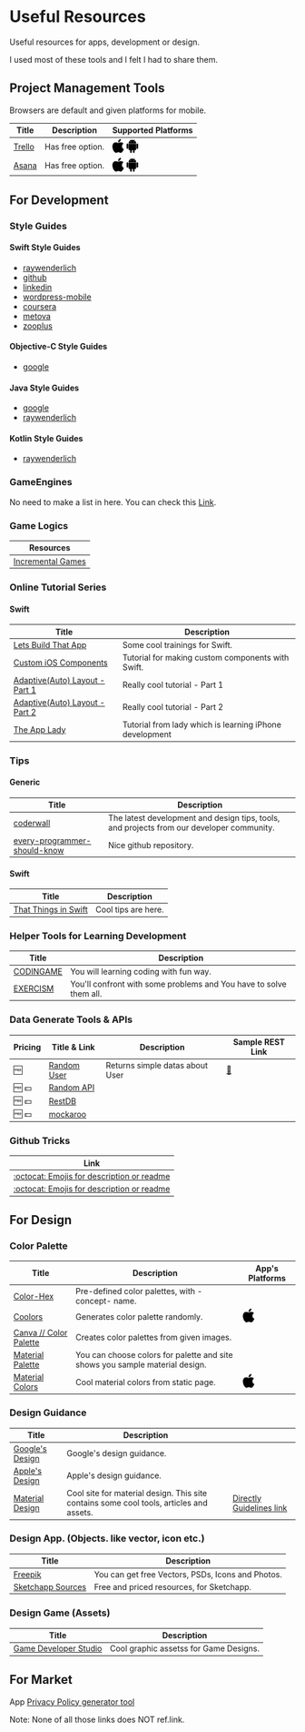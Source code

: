# Useful Resources
Useful resources for apps, development or design.

I used most of these tools and I felt I had to share them.

## Project Management Tools
Browsers are default and given platforms for mobile.

| Title | Description | Supported Platforms |
|--|--|--|
| [Trello](https://trello.com/) | Has free option. | ![alt text][g_iOS] ![alt text][g_Android] |
| [Asana](https://asana.com/) | Has free option. | ![alt text][g_iOS] ![alt text][g_Android] |

## For Development

### Style Guides

#### Swift Style Guides
* [raywenderlich](https://github.com/raywenderlich/swift-style-guide)
* [github](https://github.com/github/swift-style-guide)
* [linkedin](https://github.com/linkedin/swift-style-guide)
* [wordpress-mobile](https://github.com/wordpress-mobile/swift-style-guide)
* [coursera](https://github.com/coursera/swift-style-guide)
* [metova](https://github.com/metova/swift-style-guide)
* [zooplus](https://github.com/zooplus/SwiftStyleGuide)

#### Objective-C Style Guides
* [google](http://google.github.io/styleguide/objcguide.html)

#### Java Style Guides
* [google](https://google.github.io/styleguide/javaguide.html)
* [raywenderlich](https://github.com/raywenderlich/java-style-guide)

#### Kotlin Style Guides
* [raywenderlich](https://github.com/raywenderlich/kotlin-style-guide)

### GameEngines
No need to make a list in here. You can check this [Link](https://en.wikipedia.org/wiki/List_of_game_engines).

### Game Logics

| Resources |
|--|
| [Incremental Games](https://www.reddit.com/r/incremental_games/wiki/build_a_game) |

### Online Tutorial Series
#### Swift
| Title | Description |
|--|--|
| [Lets Build That App](https://www.letsbuildthatapp.com/) | Some cool trainings for Swift. |
| [Custom iOS Components](https://www.weheartswift.com/make-awesome-ui-components-ios-8-using-swift-xcode-6/) | Tutorial for making custom components with Swift. |
| [Adaptive(Auto) Layout - Part 1](https://www.raywenderlich.com/113768/adaptive-layout-tutorial-in-ios-9-getting-started) | Really cool tutorial - Part 1 |
| [Adaptive(Auto) Layout - Part 2](https://www.raywenderlich.com/115440/auto-layout-tutorial-in-ios-9-part-1-getting-started-2) | Really cool tutorial - Part 2 |
| [The App Lady](http://theapplady.net/category/swift-app-development/) | Tutorial from lady which is learning iPhone development |

### Tips
#### Generic
| Title | Description |
|--|--|
| [coderwall](https://coderwall.com/) | The latest development and design tips, tools, and projects from our developer community. |
| [every-programmer-should-know](https://github.com/mr-mig/every-programmer-should-know) | Nice github repository. |

#### Swift
| Title | Description |
|--|--|
| [That Things in Swift](https://thatthinginswift.com/) | Cool tips are here. |

### Helper Tools for Learning Development
| Title | Description |
|--|--|
| [CODINGAME](https://www.codingame.com/start) | You will learning coding with fun way. |
| [EXERCISM](http://exercism.io/) | You'll confront with some problems and You have to solve them all. |

### Data Generate Tools & APIs
| Pricing | Title & Link | Description | Sample REST Link |
|--|--|--|--|
| :free: | [Random User](https://randomuser.me/)| Returns simple datas about User | [:link:](https://randomuser.me/api) |
| :free: :dollar: | [Random API](https://randomapi.com/) |  |  |
| :free: :dollar: | [RestDB](https://restdb.io/) |  |  |
| :free: :dollar: | [mockaroo](https://www.mockaroo.com/) |  |  |

### Github Tricks
| Link |
|--|
| [:octocat: Emojis for description or readme](https://gist.github.com/AliMD/3344523) |
| [:octocat: Emojis for description or readme](https://gist.github.com/rxaviers/7360908) |

## For Design
### Color Palette
| Title | Description | App's Platforms |
|--|--|--|
| [Color-Hex](http://www.color-hex.com/color-palettes/) | Pre-defined color palettes, with -concept- name. ||
| [Coolors](https://coolors.co) | Generates color palette randomly. | ![alt text][g_iOS] |
| [Canva // Color Palette](https://www.canva.com/color-palette/) | Creates color palettes from given images. ||
| [Material Palette](https://www.materialpalette.com/) | You can choose colors for palette and site shows you sample material design. ||
| [Material Colors](http://www.cosmicmind.com/material/colors) | Cool material colors from static page. | ![alt text][g_iOS] |


### Design Guidance
| Title | Description |  |
|--|--|--|
| [Google's Design](https://developer.android.com/design/index.html) | Google's design guidance. ||
| [Apple's Design](https://developer.apple.com/design/) | Apple's design guidance. ||
| [Material Design](https://material.io/) | Cool site for material design. This site contains some cool tools, articles and assets. |[Directly Guidelines link](https://material.io/guidelines/#introduction-principles) |

### Design App. (Objects. like vector, icon etc.)
| Title | Description |
|--|--|
| [Freepik](http://www.freepik.com/) | You can get free Vectors, PSDs, Icons and Photos. |
| [Sketchapp Sources](https://www.sketchappsources.com/) | Free and priced resources, for Sketchapp. |

### Design Game (Assets)
| Title | Description |
|--|--|
| [Game Developer Studio](https://www.gamedeveloperstudio.com) | Cool graphic assetss for Game Designs. |

## For Market

App [Privacy Policy generator tool](https://app-privacy-policy-generator.firebaseapp.com)

Note: None of all those links does NOT ref.link.

[g_Android]: https://raw.githubusercontent.com/Efulim/Useful-Resources/master/g/android.png "Android Icon Small"
[g_iOS]: https://raw.githubusercontent.com/Efulim/Useful-Resources/master/g/ios.png "iOS Icon Small"
[g_Windows]: https://raw.githubusercontent.com/Efulim/Useful-Resources/master/g/windows.png "Windows Phone Icon Small"

